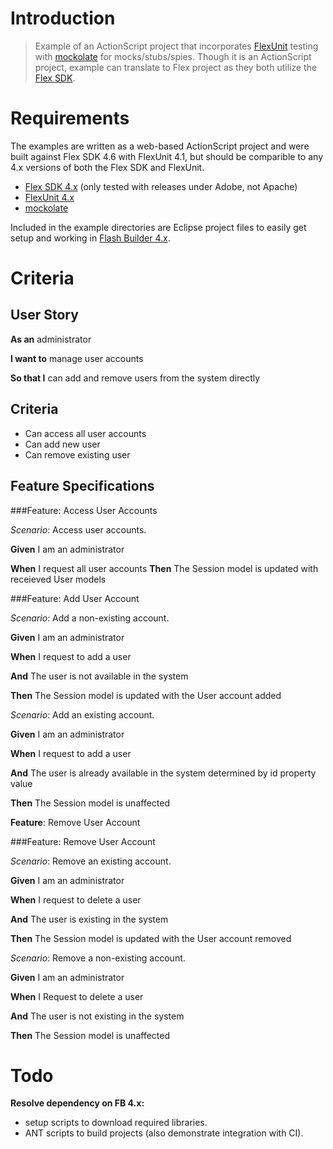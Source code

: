 Introduction
===
> Example of an ActionScript project that incorporates [FlexUnit](https://github.com/flexunit/flexunit) testing with [mockolate](https://github.com/drewbourne/mockolate) for mocks/stubs/spies. Though it is an ActionScript project, example can translate to Flex project as they both utilize the [Flex SDK](http://sourceforge.net/adobe/flexsdk/wiki/Download%20Flex%204.6/).

Requirements
===
The examples are written as a web-based ActionScript project and were built against Flex SDK 4.6 with FlexUnit 4.1, but should be comparible to any 4.x versions of both the Flex SDK and FlexUnit.

* [Flex SDK 4.x](http://sourceforge.net/adobe/flexsdk/wiki/Download%20Flex%204.6/) (only tested with releases under Adobe, not Apache)
* [FlexUnit 4.x](https://github.com/flexunit/flexunit)
* [mockolate](https://github.com/drewbourne/mockolate)

Included in the example directories are Eclipse project files to easily get setup and working in [Flash Builder 4.x](http://www.adobe.com/products/flash-builder.html).

Criteria
===

User Story
---
**As an** administrator

**I want to** manage user accounts

**So that I** can add and remove users from the system directly

Criteria
---
* Can access all user accounts
* Can add new user
* Can remove existing user

Feature Specifications
---

###Feature: Access User Accounts

_Scenario_: Access user accounts.

**Given** I am an administrator

**When** I request all user accounts
	**Then** The Session model is updated with receieved User models

###Feature: Add User Account

_Scenario_: Add a non-existing account.

**Given** I am an administrator

**When** I request to add a user

**And** The user is not available in the system

**Then** The Session model is updated with the User account added

_Scenario_: Add an existing account.

**Given** I am an administrator

**When** I request to add a user

**And** The user is already available in the system determined by id property value

**Then** The Session model is unaffected

**Feature**: Remove User Account

###Feature: Remove User Account

_Scenario_: Remove an existing account.

**Given** I am an administrator

**When** I request to delete a user

**And** The user is existing in the system

**Then** The Session model is updated with the User account removed

_Scenario_: Remove a non-existing account.

**Given** I am an administrator

**When** I Request to delete a user

**And** The user is not existing in the system

**Then** The Session model is unaffected

Todo
===
**Resolve dependency on FB 4.x:**

* setup scripts to download required libraries.
* ANT scripts to build projects (also demonstrate integration with CI).




